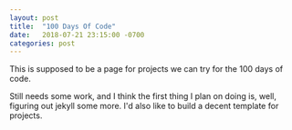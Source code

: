 ```yaml
---
layout: post
title:  "100 Days Of Code"
date:   2018-07-21 23:15:00 -0700
categories: post
---
```

This is supposed to be a page for projects we can try for the 100 days of code.

Still needs some work, and I think the first thing I plan on doing is, well, figuring out jekyll some more. I'd also like to build a decent template for projects.
